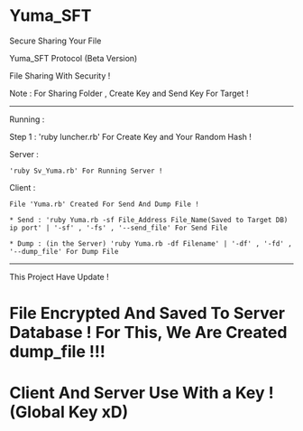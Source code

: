 # Yuma_SFT
Secure Sharing Your File

Yuma_SFT Protocol (Beta Version)

File Sharing With Security !

Note : For Sharing Folder , Create Key and Send Key For Target !

_____________________________________________________________________

Running : 

Step 1 : 'ruby luncher.rb' For Create Key and Your Random Hash !

Server : 

	'ruby Sv_Yuma.rb' For Running Server !
  
Client : 

	File 'Yuma.rb' Created For Send And Dump File !
  
	* Send : 'ruby Yuma.rb -sf File_Address File_Name(Saved to Target DB) ip port' | '-sf' , '-fs' , '--send_file' For Send File
  
	* Dump : (in the Server) 'ruby Yuma.rb -df Filename' | '-df' , '-fd' , '--dump_file' For Dump File

_____________________________________________________________________

This Project Have Update !

# File Encrypted And Saved To Server Database ! For This, We Are Created dump_file !!!

# Client And Server Use With a Key ! (Global Key xD)

